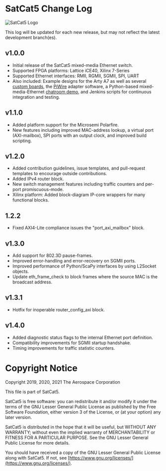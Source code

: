# SatCat5 Change Log

![SatCat5 Logo](images/satcat5.svg)

This log will be updated for each new release, but may not reflect the latest development branch(es).

## v1.0.0

* Initial release of the SatCat5 mixed-media Ethernet switch.
* Supported FPGA platforms: Lattice iCE40, Xilinx 7-Series
* Supported Ethernet interfaces: RMII, RGMII, SGMII, SPI, UART
* Also included: Example designs for the Arty A7 as well as several [custom boards](../test/proto_pcb/README.md), the [PiWire](../test/pi_wire/readme.md) adapter software, a Python-based mixed-media-Ethernet [chatroom demo](../test/chat_client/README.md), and Jenkins scripts for continuous integration and testing.

## v1.1.0

* Added platform support for the Microsemi Polarfire.
* New features including improved MAC-address lookup, a virtual port (AXI-mailbox), SPI ports with an output clock, and improved build scripting.

## v1.2.0

* Added contribution guidelines, issue templates, and pull-request templates to encourage outside contributions.
* Added IPv4 router block.
* New switch management features including traffic counters and per-port promiscuous-mode.
* Xilinx platform: Added block-diagram IP-core wrappers for many functional blocks.

## 1.2.2

* Fixed AXI4-Lite compliance issues the "port_axi_mailbox" block.

## v1.3.0

* Add support for 802.3D pause-frames.
* Improved error-handling and error-recovery on SGMII ports.
* Improved performance of Python/ScaPy interfaces by using L2Socket objects.
* Update eth_frame_check to block frames where the source MAC is the broadcast address.

## v1.3.1

* Hotfix for inoperable router_config_axi block.

## v1.4.0

* Added diagnostic status flags to the internal Ethernet port definition.
* Compatibility improvements for SGMII startup handshake.
* Timing improvements for traffic statistic counters.

# Copyright Notice

Copyright 2019, 2020, 2021 The Aerospace Corporation

This file is part of SatCat5.

SatCat5 is free software: you can redistribute it and/or modify it under
the terms of the GNU Lesser General Public License as published by the
Free Software Foundation, either version 3 of the License, or (at your
option) any later version.

SatCat5 is distributed in the hope that it will be useful, but WITHOUT
ANY WARRANTY; without even the implied warranty of MERCHANTABILITY or
FITNESS FOR A PARTICULAR PURPOSE.  See the GNU Lesser General Public
License for more details.

You should have received a copy of the GNU Lesser General Public License
along with SatCat5.  If not, see [https://www.gnu.org/licenses/](https://www.gnu.org/licenses/).
